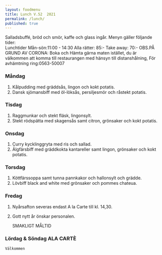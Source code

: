 ```yaml
---
layout: foodmenu
title: Lunch V.52  2021
permalink: /lunch/
published: true
---
```

Salladsbuffé, bröd och smör, kaffe och glass ingår.
Menyn gäller följande tider:  
Lunchtider  Mån-sön:11:00 - 14:30
Alla rätter: 85:- Take away: 70:-
OBS.PÅ GRUND AV CORONA: Boka och Hämta gärna maten istället, du är välkommen att komma till restaurangen med hänsyn till distanshålning, För avhämtning ring:0563-50007
                                

### Måndag
1. Kålpudding med gräddsås, lingon och kokt potatis.
2. Dansk sjömansbiff med öl-löksås, persiljesmör och råstekt potatis.

### Tisdag
1. Raggmunkar och stekt fläsk, lingonsylt.
2. Stekt rödspätta med skagensås samt citron, grönsaker och kokt potatis.

### Onsdag
1. Curry kycklinggryta med ris och sallad.
2. Älgfärsbiff med gräddkokta kantareller samt lingon, grönsaker och kokt potatis.

### Torsdag
1. Köttfärssoppa samt tunna pannkakor och hallonsylt och grädde. 
2. Lövbiff black and white med grönsaker och pommes chateua.

### Fredag  
1. Nyårsafton severas endast A la Carte till kl. 14,30.
2. Gott nytt år önskar personalen.
   

    SMAKLIGT MÅLTID
### Lördag & Söndag ALA CARTÈ

    Välkommen
    
       
    

   
    
   
     
